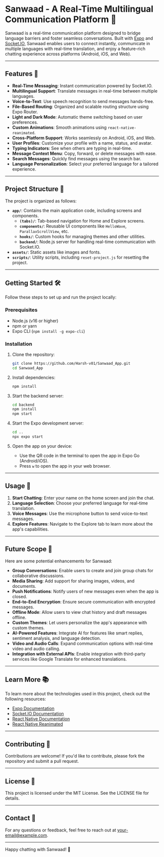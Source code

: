 # Sanwaad - A Real-Time Multilingual Communication Platform 👋

Sanwaad is a real-time communication platform designed to bridge language barriers and foster seamless conversations. Built with [Expo](https://expo.dev) and [Socket.IO](https://socket.io/), Sanwaad enables users to connect instantly, communicate in multiple languages with real-time translation, and enjoy a feature-rich chatting experience across platforms (Android, iOS, and Web).

---

## Features 🚀

- **Real-Time Messaging**: Instant communication powered by Socket.IO.
- **Multilingual Support**: Translate messages in real-time between multiple languages.
- **Voice-to-Text**: Use speech recognition to send messages hands-free.
- **File-Based Routing**: Organized and scalable routing structure using Expo Router.
- **Light and Dark Mode**: Automatic theme switching based on user preferences.
- **Custom Animations**: Smooth animations using `react-native-reanimated`.
- **Cross-Platform Support**: Works seamlessly on Android, iOS, and Web.
- **User Profiles**: Customize your profile with a name, status, and avatar.
- **Typing Indicators**: See when others are typing in real-time.
- **Message Context Menu**: Copy, forward, or delete messages with ease.
- **Search Messages**: Quickly find messages using the search bar.
- **Language Personalization**: Select your preferred language for a tailored experience.

---

## Project Structure 📂

The project is organized as follows:

- **`app/`**: Contains the main application code, including screens and components.
  - **`(tabs)/`**: Tab-based navigation for Home and Explore screens.
  - **`components/`**: Reusable UI components like `HelloWave`, `ParallaxScrollView`, etc.
  - **`hooks/`**: Custom hooks for managing themes and other utilities.
  - **`backend/`**: Node.js server for handling real-time communication with Socket.IO.
- **`assets/`**: Static assets like images and fonts.
- **`scripts/`**: Utility scripts, including `reset-project.js` for resetting the project.

---

## Getting Started 🛠️

Follow these steps to set up and run the project locally:

### Prerequisites

- Node.js (v16 or higher)
- npm or yarn
- Expo CLI (`npm install -g expo-cli`)

### Installation

1. Clone the repository:

   ```bash
   git clone https://github.com/Harsh-v01/Sanwaad_App.git
   cd Sanwaad_App
   ```

2. Install dependencies:

   ```bash
   npm install
   ```

3. Start the backend server:

   ```bash
   cd backend
   npm install
   npm start
   ```

4. Start the Expo development server:

   ```bash
   cd ..
   npx expo start
   ```

5. Open the app on your device:
   - Use the QR code in the terminal to open the app in Expo Go (Android/iOS).
   - Press `w` to open the app in your web browser.

---

## Usage 📱

1. **Start Chatting**: Enter your name on the home screen and join the chat.
2. **Language Selection**: Choose your preferred language for real-time translation.
3. **Voice Messages**: Use the microphone button to send voice-to-text messages.
4. **Explore Features**: Navigate to the Explore tab to learn more about the app's capabilities.

---

## Future Scope 🌟

Here are some potential enhancements for Sanwaad:

- **Group Conversations**: Enable users to create and join group chats for collaborative discussions.
- **Media Sharing**: Add support for sharing images, videos, and documents.
- **Push Notifications**: Notify users of new messages even when the app is closed.
- **End-to-End Encryption**: Ensure secure communication with encrypted messages.
- **Offline Mode**: Allow users to view chat history and draft messages offline.
- **Custom Themes**: Let users personalize the app's appearance with custom themes.
- **AI-Powered Features**: Integrate AI for features like smart replies, sentiment analysis, and language detection.
- **Video and Audio Calls**: Expand communication options with real-time video and audio calling.
- **Integration with External APIs**: Enable integration with third-party services like Google Translate for enhanced translations.

---

## Learn More 📚

To learn more about the technologies used in this project, check out the following resources:

- [Expo Documentation](https://docs.expo.dev/)
- [Socket.IO Documentation](https://socket.io/docs/)
- [React Native Documentation](https://reactnative.dev/docs/getting-started)
- [React Native Reanimated](https://docs.swmansion.com/react-native-reanimated/)

---

## Contributing 🤝

Contributions are welcome! If you'd like to contribute, please fork the repository and submit a pull request.

---

## License 📄

This project is licensed under the MIT License. See the LICENSE file for details.

---

## Contact 📧

For any questions or feedback, feel free to reach out at [your-email@example.com](mailto:your-email@example.com).

---
Happy chatting with Sanwaad! 🎉